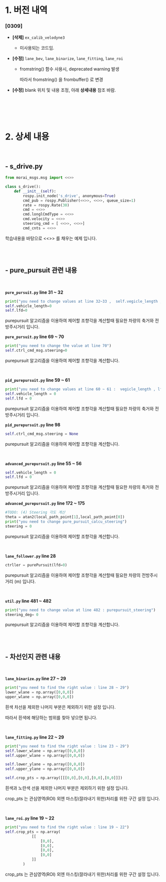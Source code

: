 # 1. 버전 내역

### [0309]

- **[삭제]**  `ex_calib_velodyne3`

  - 미사용되는 코드임.

- **[수정]**  `lane_bev`, `lane_binarize`, `lane_fitting`, `lane_roi`

  - fromstring() 함수 사용시, deprecated warning 발생

    따라서 fromstring() 을 frombuffer() 로 변경

- **[수정]** blank 위치 및 내용 조정, 아래 **상세내용** 참조 바람.

<br><br>

<br>

# 2. 상세 내용

<br>

## - s_drive.py

```python
from morai_msgs.msg import <<>>

class s_drive():
    def __init__(self):
        rospy.init_node('s_drive', anonymous=True)
        cmd_pub = rospy.Publisher(<<>>, <<>>, queue_size=1)
        rate = rospy.Rate(30)
        cmd = <<>>
        cmd.longlCmdType = <<>>
        cmd.velocity = <<>>
        steering_cmd = [ <<>>, <<>>]
        cmd_cnts = <<>>
```

학습내용을 바탕으로 <<>> 를 채우는 예제 입니다.

<br>

<br>

## - pure_pursuit 관련 내용

<br>

**`pure_pursuit.py` line 31 ~ 32**

```python
print("you need to change values at line 32~33 ,  self.vegicle_length , lfd")
self.vehicle_length=0
self.lfd=0
```

purepursuit 알고리즘을 이용하여 제어할 조향각을 계산할때 필요한 차량의 축거와 전방주시거리 입니다.

**`pure_pursuit.py` line 69 ~ 70**

```python
print("you need to change the value at line 70")
self.ctrl_cmd_msg.steering=0
```

purepursuit 알고리즘을 이용하여 제어할 조향각을 계산합니다.

<br>

**`pid_purepursuit.py` line 59 ~ 61**

```python
print("you need to change values at line 60 ~ 61 :  vegicle_length , lfd")
self.vehicle_length = 0
self.lfd = 0
```

purepursuit 알고리즘을 이용하여 제어할 조향각을 계산할때 필요한 차량의 축거와 전방주시거리 입니다.

**`pid_purepursuit.py` line 98**

```python
self.ctrl_cmd_msg.steering = None
```

purepursuit 알고리즘을 이용하여 제어할 조향각을 계산합니다.

<br>

**`advanced_purepursuit.py` line 55 ~ 56**

```python
self.vehicle_length = 0
self.lfd = 0
```

purepursuit 알고리즘을 이용하여 제어할 조향각을 계산할때 필요한 차량의 축거와 전방주시거리 입니다.

**`advanced_purepursuit.py` line 172 ~ 175**

```python
#TODO: (4) Steering 각도 계산
theta = atan2(local_path_point[1],local_path_point[0])
print("you need to change pure_pursuit_calcu_steering")
steering = 0
```

purepursuit 알고리즘을 이용하여 제어할 조향각을 계산합니다.

<br>

**`lane_follower.py` line 28**

```python
ctrller = purePursuit(lfd=0)
```

purepursuit 알고리즘을 이용하여 제어할 조향각을 계산할때 필요한 차량의 전방주시거리 (m) 입니다.

<br>

**`util.py` line 481 ~ 482**

```python
print("you need to change value at line 482 : purepursuit_steering")
steering_deg= 0
```

purepursuit 알고리즘을 이용하여 제어할 조향각을 계산합니다.

<br>

<br>

## - 차선인지 관련 내용

<br>        

**`lane_binarize.py` line 27 ~ 29**

```python
print("you need to find the right value : line 28 ~ 29")
lower_wlane = np.array([0,0,0])
upper_wlane = np.array([0,0,0])
```

흰색 차선을 제외한 나머지 부분은 제외하기 위한 설정 입니다.

따라서 흰색에 해당하는 범위를 찾아 넣으면 됩니다. 

<br>

**`lane_fitting.py` line 22 ~ 29**

```python
print("you need to find the right value : line 23 ~ 29")
self.lower_wlane = np.array([0,0,0])
self.upper_wlane = np.array([0,0,0])

self.lower_ylane = np.array([0,0,0])
self.upper_ylane = np.array([0,0,0])

self.crop_pts = np.array([[[0,0],[0,0],[0,0],[0,0]]])
```

흰색과 노란색 선을 제외한 나머지 부분은 제외하기 위한 설정 입니다.

crop_pts 는 관심영역(ROI) 외엔 마스킹(잘라내기 위한)처리를 위한 구간 설정 입니다.

<br>

**`lane_roi.py` line 19 ~ 22** 

```python
print("you need to find the right value : line 19 ~ 22")
self.crop_pts = np.array(
            [[
                [0,0],
                [0,0],
                [0,0],
                [0,0]
            ]]
        )
```

crop_pts 는 관심영역(ROI) 외엔 마스킹(잘라내기 위한)처리를 위한 구간 설정 입니다.

<br>

